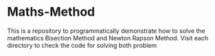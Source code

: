 # Maths-Method
This is a repository to programmatically demonstrate how to solve the mathematics Bisection Method and Newton Rapson Method.  Visit each directory to check the code for solving both problem

